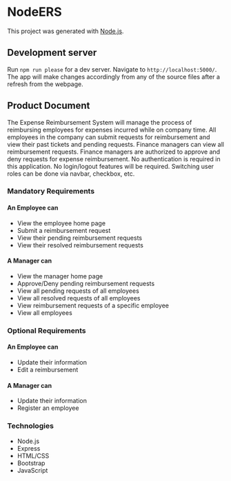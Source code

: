 # NodeERS

This project was generated with [Node.js](https://nodejs.org/en/).

## Development server
Run `npm run please` for a dev server. Navigate to `http://localhost:5000/`. The app will make changes accordingly from any of the source files after a refresh from the webpage.

## Product Document

The Expense Reimbursement System will manage the process of reimbursing employees for expenses incurred while on company time.
All employees in the company can submit requests for reimbursement and view their past tickets and pending requests.
Finance managers can view all reimbursement requests. Finance managers are authorized to approve and deny requests for expense reimbursement.
No authentication is required in this application. No login/logout features will be required. Switching user roles can be done via navbar, checkbox, etc.

### Mandatory Requirements

#### An Employee can
- View the employee home page
- Submit a reimbursement request
- View their pending reimbursement requests
- View their resolved reimbursement requests

#### A Manager can
- View the manager home page
- Approve/Deny pending reimbursement requests
- View all pending requests of all employees
- View all resolved requests of all employees
- View reimbursement requests of a specific employee
- View all employees

### Optional Requirements

#### An Employee can
- Update their information
- Edit a reimbursement

#### A Manager can
- Update their information
- Register an employee

### Technologies
- Node.js
- Express
- HTML/CSS
- Bootstrap
- JavaScript
